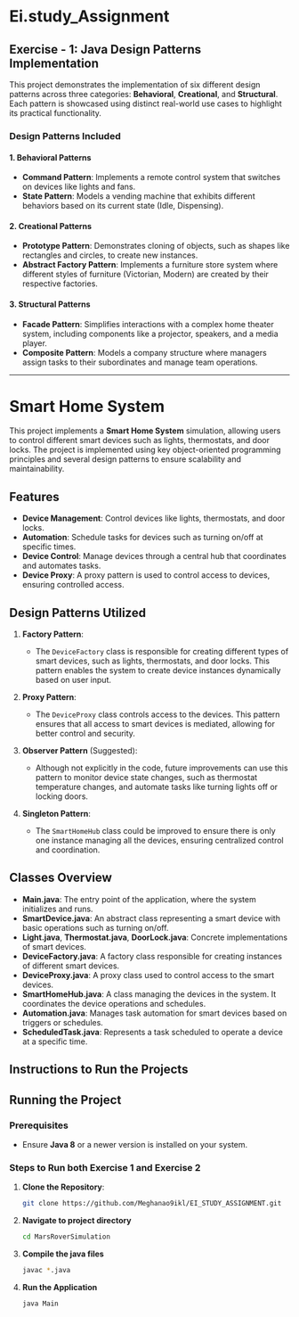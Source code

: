 # Ei.study_Assignment
## Exercise - 1: Java Design Patterns Implementation

This project demonstrates the implementation of six different design patterns across three categories: **Behavioral**, **Creational**, and **Structural**. Each pattern is showcased using distinct real-world use cases to highlight its practical functionality.

### Design Patterns Included

#### 1. **Behavioral Patterns**
- **Command Pattern**: Implements a remote control system that switches on devices like lights and fans.
- **State Pattern**: Models a vending machine that exhibits different behaviors based on its current state (Idle, Dispensing).

#### 2. **Creational Patterns**
- **Prototype Pattern**: Demonstrates cloning of objects, such as shapes like rectangles and circles, to create new instances.
- **Abstract Factory Pattern**: Implements a furniture store system where different styles of furniture (Victorian, Modern) are created by their respective factories.

#### 3. **Structural Patterns**
- **Facade Pattern**: Simplifies interactions with a complex home theater system, including components like a projector, speakers, and a media player.
- **Composite Pattern**: Models a company structure where managers assign tasks to their subordinates and manage team operations.

---
# Smart Home System

This project implements a **Smart Home System** simulation, allowing users to control different smart devices such as lights, thermostats, and door locks. The project is implemented using key object-oriented programming principles and several design patterns to ensure scalability and maintainability.

## Features

- **Device Management**: Control devices like lights, thermostats, and door locks.
- **Automation**: Schedule tasks for devices such as turning on/off at specific times.
- **Device Control**: Manage devices through a central hub that coordinates and automates tasks.
- **Device Proxy**: A proxy pattern is used to control access to devices, ensuring controlled access.
  
## Design Patterns Utilized

1. **Factory Pattern**:
   - The `DeviceFactory` class is responsible for creating different types of smart devices, such as lights, thermostats, and door locks. This pattern enables the system to create device instances dynamically based on user input.

2. **Proxy Pattern**:
   - The `DeviceProxy` class controls access to the devices. This pattern ensures that all access to smart devices is mediated, allowing for better control and security.

3. **Observer Pattern** (Suggested):
   - Although not explicitly in the code, future improvements can use this pattern to monitor device state changes, such as thermostat temperature changes, and automate tasks like turning lights off or locking doors.

4. **Singleton Pattern**:
   - The `SmartHomeHub` class could be improved to ensure there is only one instance managing all the devices, ensuring centralized control and coordination.

## Classes Overview

- **Main.java**: The entry point of the application, where the system initializes and runs.
- **SmartDevice.java**: An abstract class representing a smart device with basic operations such as turning on/off.
- **Light.java**, **Thermostat.java**, **DoorLock.java**: Concrete implementations of smart devices.
- **DeviceFactory.java**: A factory class responsible for creating instances of different smart devices.
- **DeviceProxy.java**: A proxy class used to control access to the smart devices.
- **SmartHomeHub.java**: A class managing the devices in the system. It coordinates the device operations and schedules.
- **Automation.java**: Manages task automation for smart devices based on triggers or schedules.
- **ScheduledTask.java**: Represents a task scheduled to operate a device at a specific time.

## Instructions to Run the Projects

## Running the Project

### Prerequisites
- Ensure **Java 8** or a newer version is installed on your system.

### Steps to Run both Exercise 1 and Exercise 2

1. **Clone the Repository**:
   ```bash
   git clone https://github.com/Meghanao9ikl/EI_STUDY_ASSIGNMENT.git
2. **Navigate to project directory**
   ```bash
   cd MarsRoverSimulation
4. **Compile the java files**
   ```bash
   javac *.java
6. **Run the Application**
   ```bash
   java Main
